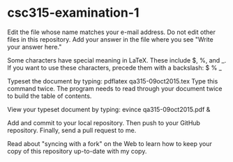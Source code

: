 
# csc315-examination-1

Edit the file whose name matches your e-mail address.
Do not edit other files in this repository.
Add your answer in the file where you see "Write your answer here."

Some characters have special meaning in LaTeX.
These include $, %, and _. 
If you want to use these characters, precede them
with a backslash: \$ \% \_

Typeset the document by typing: pdflatex qa315-09oct2015.tex
Type this command twice. The program needs to read through
your document twice to build the table of contents.

View your typeset document by typing: evince qa315-09oct2015.pdf &

Add and commit to your local repository.
Then push to your GitHub repository.
Finally, send a pull request to me.

Read about "syncing with a fork" on the Web to learn
how to keep your copy of this repository up-to-date with
my copy.
